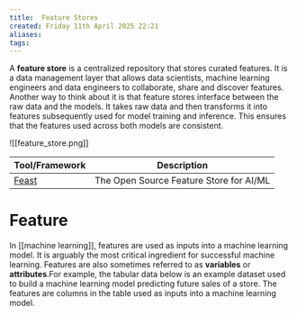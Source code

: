 ```yaml
---
title:  Feature Stores
created: Friday 11th April 2025 22:21
aliases: 
tags: 
---
```

A **feature store** is a centralized repository that stores curated features. It is a data management layer that allows data scientists, machine learning engineers and data engineers to collaborate, share and discover features. Another way to think about it is that feature stores interface between the raw data and the models. It takes raw data and then transforms it into features subsequently used for model training and inference. This ensures that the features used across both models are consistent.


![[feature_store.png]]

| Tool/Framework                              | Description                             |
| ------------------------------------------- | --------------------------------------- |
| [Feast](https://github.com/feast-dev/feast) | The Open Source Feature Store for AI/ML |
# Feature

In [[machine learning]], features are used as inputs into a machine learning model. It is arguably the most critical ingredient for successful machine learning. Features are also sometimes referred to as **variables** or **attributes**.For example, the tabular data below is an example dataset used to build a machine learning model predicting future sales of a store. The features are columns in the table used as inputs into a machine learning model.